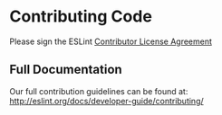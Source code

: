 # Contributing Code

Please sign the ESLint [Contributor License Agreement](http://eslint.org/cla)

## Full Documentation

Our full contribution guidelines can be found at:
http://eslint.org/docs/developer-guide/contributing/
